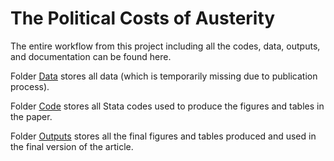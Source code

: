 # The Political Costs of Austerity

The entire workflow from this project including all the codes, data, outputs, and documentation can be found here.

Folder [Data](https://github.com/RicardoGabriel/The-Political-Costs-of-Austerity/tree/main/Data) stores all data (which is temporarily missing due to publication process).

Folder [Code](https://github.com/RicardoGabriel/The-Political-Costs-of-Austerity/tree/main/Code) stores all Stata codes used to produce the figures and tables in the paper.

Folder [Outputs](https://github.com/RicardoGabriel/The-Political-Costs-of-Austerity/tree/main/Outputs) stores all the final figures and tables produced and used in the final version of the article.